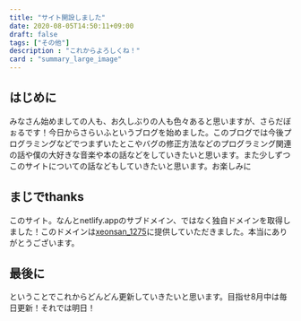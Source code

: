 ```yaml
---
title: "サイト開設しました"
date: 2020-08-05T14:50:11+09:00
draft: false
tags: ["その他"]
description : "これからよろしくね！"
card : "summary_large_image"
---
```

## はじめに
みなさん始めましての人も、お久しぶりの人も色々あると思いますが、さらだぼぉるです！今日からさらいふというブログを始めました。このブログでは今後プログラミングなどでつまずいたとこやバグの修正方法などのプログラミング関連の話や僕の大好きな音楽や本の話などをしていきたいと思います。また少しずつこのサイトについての話などもしていきたいと思います。お楽しみに
## まじでthanks
このサイト。なんとnetlify.appのサブドメイン、ではなく独自ドメインを取得しました！このドメインは<a href="https://twitter.com/xeonsan_1275">xeonsan_1275</a>に提供していただきました。本当にありがとうございます。
## 最後に
ということでこれからどんどん更新していきたいと思います。目指せ8月中は毎日更新！それでは明日！
